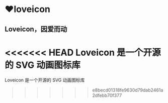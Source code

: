 # ❤loveicon

## Loveicon，因爱而动

<<<<<<< HEAD
Loveicon 是一个开源的 SVG 动画图标库
=======
Loveicon 是一个开源的 SVG 动画图标库
>>>>>>> e8becd01318fe9630d79dab2461a2dfebb70f377

